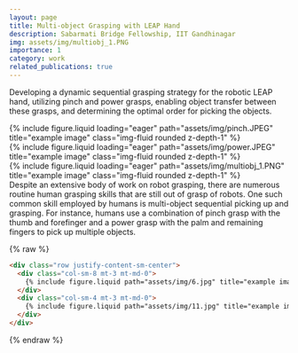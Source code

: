 ```yaml
---
layout: page
title: Multi-object Grasping with LEAP Hand
description: Sabarmati Bridge Fellowship, IIT Gandhinagar
img: assets/img/multiobj_1.PNG
importance: 1
category: work
related_publications: true
---
```


Developing a dynamic sequential grasping strategy for the robotic LEAP hand, utilizing pinch and power grasps, enabling object
transfer between these grasps, and determining the optimal order for picking the objects. 

<div class="row">
    <div class="col-sm mt-3 mt-md-0">
        {% include figure.liquid loading="eager" path="assets/img/pinch.JPEG" title="example image" class="img-fluid rounded z-depth-1" %}
    </div>
    <div class="col-sm mt-3 mt-md-0">
        {% include figure.liquid loading="eager" path="assets/img/power.JPEG" title="example image" class="img-fluid rounded z-depth-1" %}
    </div>
    <div class="col-sm mt-3 mt-md-0">
        {% include figure.liquid loading="eager" path="assets/img/multiobj_1.PNG" title="example image" class="img-fluid rounded z-depth-1" %}
    </div>
</div>
<div class="caption">
Despite an extensive body of work on robot grasping, there are numerous routine human grasping skills that are still out of grasp of robots. One such common skill employed by humans is multi-object sequential picking up and grasping. For instance, humans use a combination of pinch grasp with the thumb and forefinger and a power grasp with the palm and remaining fingers to pick up multiple objects.

{% raw %}

```html
<div class="row justify-content-sm-center">
  <div class="col-sm-8 mt-3 mt-md-0">
    {% include figure.liquid path="assets/img/6.jpg" title="example image" class="img-fluid rounded z-depth-1" %}
  </div>
  <div class="col-sm-4 mt-3 mt-md-0">
    {% include figure.liquid path="assets/img/11.jpg" title="example image" class="img-fluid rounded z-depth-1" %}
  </div>
</div>
```

{% endraw %}
